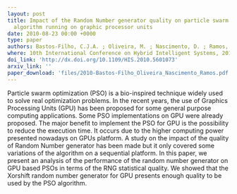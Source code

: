 ```yaml
---
layout: post
title: Impact of the Random Number generator quality on particle swarm optimization
  algorithm running on graphic processor units
date: 2010-08-23 00:00 +0000
type: paper
authors: Bastos-Filho, C.J.A. ; Oliveira, M. ; Nascimento, D. ; Ramos, A.
where: 10th International Conference on Hybrid Intelligent Systems, 2010, Atlanta, USA.
doi_link: 'http://dx.doi.org/10.1109/HIS.2010.5601073'
arxiv_link: ''
paper_download: 'files/2010-Bastos-Filho_Oliveira_Nascimento_Ramos.pdf'
---
```

Particle swarm optimization (PSO) is a bio-inspired technique widely used to solve real optimization problems. In the recent years, the use of Graphics Processing Units (GPU) has been proposed for some general purpose computing applications. Some PSO implementations on GPU were already proposed. The major benefit to implement the PSO for GPU is the possibility to reduce the execution time. It occurs due to the higher computing power presented nowadays on GPUs platform. A study on the impact of the quality of Random Number generator has been made but it only covered some variations of the algorithm on a sequential platform. In this paper, we present an analysis of the performance of the random number generator on GPU based PSOs in terms of the RNG statistical quality. We showed that the Xorshift random number generator for GPU presents enough quality to be used by the PSO algorithm.
